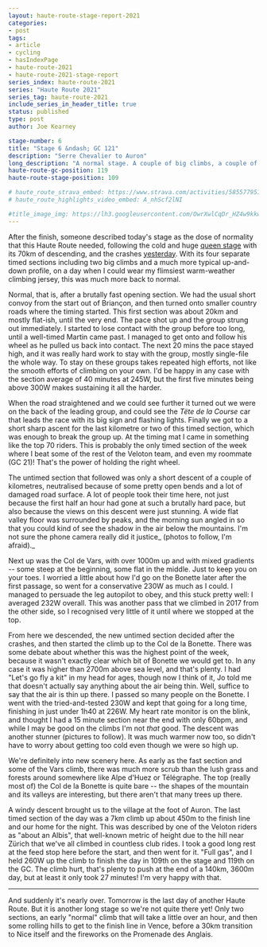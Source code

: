 ```yaml
---
layout: haute-route-stage-report-2021
categories:
- post
tags:
- article
- cycling
- hasIndexPage
- haute-route-2021
- haute-route-2021-stage-report
series_index: haute-route-2021
series: "Haute Route 2021"
series_tag: haute-route-2021
include_series_in_header_title: true
status: published
type: post
author: Joe Kearney

stage-number: 6
title: "Stage 6 &ndash; GC 121"
description: "Serre Chevalier to Auron"
long_description: "A normal stage. A couple of big climbs, a couple of small ones and some fast riding on the flat."
haute-route-gc-position: 119
haute-route-stage-position: 109

# haute_route_strava_embed: https://www.strava.com/activities/5855779511/embed/2b8d7e7417a94b4befb54f38b72df0d4b7db89bc
# haute_route_highlights_video_embed: A_nhScf2lNI

#title_image_img: https://lh3.googleusercontent.com/OwrXwlCqDr_HZ4w9kkw6RF0tiRyChtNTL_z1ESwAVF11m9n6VQGi6-wn054tPEcx0XSmD3EDXcT8Wo1ZWBXZcJSOTGzI7Ut2C4-vPuwR2oWRAish0JsxNDQvRnHWw8kM1yfnD13pjz8=w960-h540
---
```


After the finish, someone described today's stage as the dose of normality that this Haute Route needed, following the cold and huge [queen stage](/posts/hra-2021-stage-3) with its 70km of descending, and the crashes [yesterday](/posts/hra-2021-stage-5). With its four separate timed sections including two big climbs and a much more typical up-and-down profile, on a day when I could wear my flimsiest warm-weather climbing jersey, this was much more back to normal.

Normal, that is, after a brutally fast opening section. We had the usual short convoy from the start out of Briançon, and then turned onto smaller country roads where the timing started. This first section was about 20km and mostly flat-ish, until the very end. The pace shot up and the group strung out immediately. I started to lose contact with the group before too long, until a well-timed Martin came past. I managed to get onto and follow his wheel as he pulled us back into contact. The next 20 mins the pace stayed high, and it was really hard work to stay with the group, mostly single-file the whole way. To stay on these groups takes repeated high efforts, not like the smooth efforts of climbing on your own. I'd be happy in any case with the section average of 40 minutes at 245W, but the first five minutes being above 300W makes sustaining it all the harder.

When the road straightened and we could see further it turned out we were on the back of the leading group, and could see the _Tëte de la Course_ car that leads the race with its big sign and flashing lights. Finally we got to a short sharp ascent for the last kilometre or two of this timed section, which was enough to break the group up. At the timing mat I came in something like the top 70 riders. This is probably the only timed section of the week where I beat some of the rest of the Veloton team, and even my roommate (GC 21)! That's the power of holding the right wheel.

The untimed section that followed was only a short descent of a couple of kilometres, neutralised because of some pretty open bends and a lot of damaged road surface. A lot of people took their time here, not just because the first half an hour had gone at such a brutally hard pace, but also because the views on this descent were just stunning. A wide flat valley floor was surrounded by peaks, and the morning sun angled in so that you could kind of see the shadow in the air below the mountains. I'm not sure the phone camera really did it justice_ (photos to follow, I'm afraid)._

Next up was the Col de Vars, with over 1000m up and with mixed gradients -- some steep at the beginning, some flat in the middle. Just to keep you on your toes. I worried a little about how I'd go on the Bonette later after the first passage, so went for a conservative 230W as much as I could. I managed to persuade the leg autopilot to obey, and this stuck pretty well: I averaged 232W overall. This was another pass that we climbed in 2017 from the other side, so I recognised very little of it until where we stopped at the top.

From here we descended, the new untimed section decided after the crashes, and then started the climb up to the Col de la Bonette. There was some debate about whether this was the highest point of the week, because it wasn't exactly clear which bit of Bonette we would get to. In any case it was higher than 2700m above sea level, and that's plenty. I had "Let's go fly a kit" in my head for ages, though now I think of it, Jo told me that doesn't actually say anything about the air being thin. Well, suffice to say that the air is thin up there. I passed so many people on the Bonette. I went with the tried-and-tested 230W and kept that going for a long time, finishing in just under 1h40 at 226W. My heart rate monitor is on the blink, and thought I had a 15 minute section near the end with only 60bpm, and while I may be good on the climbs I'm not _that_ good. The descent was another stunner (pictures to follow). It was much warmer now too, so didn't have to worry about getting too cold even though we were so high up.

We're definitely into new scenery here. As early as the fast section and some of the Vars climb, there was much more scrub than the lush grass and forests around somewhere like Alpe d'Huez or Télégraphe. The top (really most of) the Col de la Bonette is quite bare -- the shapes of the mountain and its valleys are interesting, but there aren't that many trees up there.

A windy descent brought us to the village at the foot of Auron. The last timed section of the day was a 7km climb up about 450m to the finish line and our home for the night. This was described by one of the Veloton riders as "about an Albis", that well-known metric of height due to the hill near Zürich that we've all climbed in countless club rides. I took a good long rest at the feed stop here before the start, and then went for it. "Full gas", and I held 260W up the climb to finish the day in 109th on the stage and 119th on the GC. The climb hurt, that's plenty to push at the end of a 140km, 3600m day, but at least it only took 27 minutes! I'm very happy with that.

***

And suddenly it's nearly over. Tomorrow is the last day of another Haute Route. But it is another long stage so we're not quite there yet! Only two sections, an early "normal" climb that will take a little over an hour, and then some rolling hills to get to the finish line in Vence, before a 30km transition to Nice itself and the fireworks on the Promenade des Anglais.
